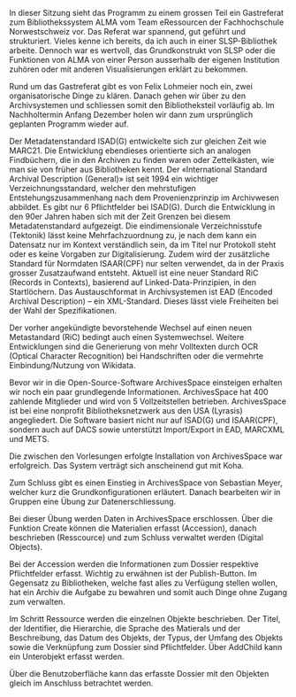 In dieser Sitzung sieht das Programm zu einem grossen Teil ein Gastreferat zum Bibliothekssystem ALMA vom Team eRessourcen der Fachhochschule Norwestschweiz vor. Das Referat war spannend, gut geführt und strukturiert. Vieles kenne ich bereits, da ich auch in einer SLSP-Bibliothek arbeite. Dennoch war es wertvoll, das Grundkonstrukt von SLSP oder die Funktionen von ALMA von einer Person ausserhalb der eigenen Institution zuhören oder mit anderen Visualisierungen erklärt zu bekommen. 

Rund um das Gastreferat gibt es von Felix Lohmeier noch ein, zwei organisatorische Dinge zu klären. Danach gehen wir über zu den Archivsystemen und schliessen somit den Bibliotheksteil vorläufig ab. Im Nachholtermin Anfang Dezember holen wir dann zum ursprünglich geplanten Programm wieder auf. 

Der Metadatenstandard ISAD(G) entwickelte sich zur gleichen Zeit wie MARC21. Die Entwicklung ebendieses orientierte sich an analogen Findbüchern, die in den Archiven zu finden waren oder Zettelkästen, wie man sie von früher aus Bibliotheken kennt. Der «International Standard Archival Description (General)» ist seit 1994 ein wichtiger Verzeichnungsstandard, welcher den mehrstufigen Entstehungszusammenhang nach dem Provenienzprinzip im Archivwesen abbildet. Es gibt nur 6 Pflichtfelder bei ISAD(G). Durch die Entwicklung in den 90er Jahren haben sich mit der Zeit Grenzen bei diesem Metadatenstandard aufgezeigt. Die eindimensionale Verzeichnisstufe (Tektonik) lässt keine Mehrfachzuordnung zu, je nach dem kann ein Datensatz nur im Kontext verständlich sein, da im Titel nur Protokoll steht oder es keine Vorgaben zur Digitalisierung. Zudem wird der zusätzliche Standard für Normdaten ISAAR(CPF) nur selten verwendet, da in der Praxis grosser Zusatzaufwand entsteht. Aktuell ist eine neuer Standard RiC (Records in Contexts), basierend auf Linked-Data-Prinzipien, in den Startlöchern. Das Austauschformat in Archivsystemen ist EAD (Encoded Archival Description) – ein XML-Standard. Dieses lässt viele Freiheiten bei der Wahl der Spezifikationen.

Der vorher angekündigte bevorstehende Wechsel auf einen neuen Metastandard (RiC) bedingt auch einen Systemwechsel. Weitere Entwicklungen sind die Generierung von mehr Volltexten durch OCR (Optical Character Recognition) bei Handschriften oder die vermehrte Einbindung/Nutzung von Wikidata.

Bevor wir in die Open-Source-Software ArchivesSpace einsteigen erhalten wir noch ein paar grundlegende Informationen. ArchivesSpace hat 400 zahlende Mitglieder und wird von 5 Vollzeitstellen betrieben. ArchivesSpace ist bei eine nonprofit Bibliotheksnetzwerk aus den USA (Lyrasis) angegliedert. Die Software basiert nicht nur auf ISAD(G) und ISAAR(CPF), sondern auch auf DACS sowie unterstützt Import/Export in EAD, MARCXML und METS. 

Die zwischen den Vorlesungen erfolgte Installation von ArchivesSpace war erfolgreich. Das System verträgt sich anscheinend gut mit Koha.

Zum Schluss gibt es einen Einstieg in ArchivesSpace von Sebastian Meyer, welcher kurz die Grundkonfigurationen erläutert. Danach bearbeiten wir in Gruppen eine Übung zur Datenerschliessung.  

Bei dieser Übung werden Daten in ArchivesSpace erschlossen. Über die Funktion Create können die Materialien erfasst (Accession), danach beschrieben (Resscource) und zum Schluss verwaltet werden (Digital Objects). 

Bei der Accession werden die Informationen zum Dossier respektive Pflichtfelder erfasst. Wichtig zu erwähnen ist der Publish-Button. Im Gegensatz zu Bibliotheken, welche fast alles zu Verfügung stellen wollen, hat ein Archiv die Aufgabe zu bewahren und somit auch Dinge ohne Zugang zum verwalten. 

Im Schritt Ressource werden die einzelnen Objekte beschrieben. Der Titel, der Identifier, die Hierarchie, die Sprache des Matierals und der Beschreibung, das Datum des Objekts, der Typus, der Umfang des Objekts sowie die Verknüpfung zum Dossier sind Pflichtfelder. Über AddChild kann ein Unterobjekt erfasst werden.

Über die Benutzoberfläche kann das erfasste Dossier mit den Objekten gleich im Anschluss betrachtet werden. 
